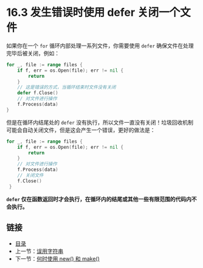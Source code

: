 # 16.3 发生错误时使用 defer 关闭一个文件

如果你在一个 `for` 循环内部处理一系列文件，你需要使用 `defer` 确保文件在处理完毕后被关闭，例如：

```go
for _, file := range files {
    if f, err = os.Open(file); err != nil {
        return
    }
    // 这是错误的方式，当循环结束时文件没有关闭
    defer f.Close()
    // 对文件进行操作
    f.Process(data)
}
```

但是在循环内结尾处的 `defer` 没有执行，所以文件一直没有关闭！垃圾回收机制可能会自动关闭文件，但是这会产生一个错误，更好的做法是：

```go
for _, file := range files {
    if f, err = os.Open(file); err != nil {
        return
    }
    // 对文件进行操作
    f.Process(data)
    // 关闭文件
    f.Close()
 }
```

**`defer` 仅在函数返回时才会执行，在循环内的结尾或其他一些有限范围的代码内不会执行。**

## 链接

- [目录](directory.md)
- 上一节：[误用字符串](16.2.md)
- 下一节：[何时使用 new() 和 make()](16.4.md)
